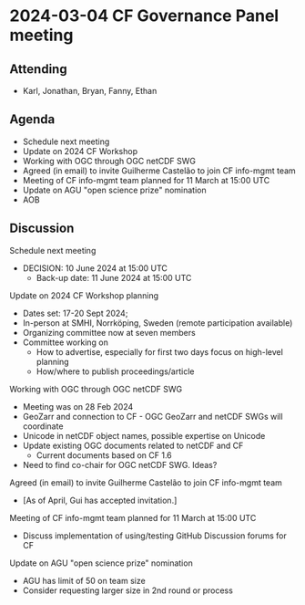 # 2024-03-04 CF Governance Panel meeting

## Attending
* Karl, Jonathan, Bryan, Fanny, Ethan

## Agenda
* Schedule next meeting
* Update on 2024 CF Workshop
* Working with OGC through OGC netCDF SWG
* Agreed (in email) to invite Guilherme Castelão to join CF info-mgmt team
* Meeting of CF info-mgmt team planned for 11 March at 15:00 UTC
* Update on AGU "open science prize" nomination
* AOB

## Discussion
Schedule next meeting
* DECISION: 10 June 2024 at 15:00 UTC
  * Back-up date: 11 June 2024 at 15:00 UTC

Update on 2024 CF Workshop planning
* Dates set: 17-20 Sept 2024;
* In-person at SMHI, Norrköping, Sweden (remote participation available)
* Organizing committee now at seven members
* Committee working on
  * How to advertise, especially for first two days focus on high-level planning
  * How/where to publish proceedings/article

Working with OGC through OGC netCDF SWG
* Meeting was on 28 Feb 2024
* GeoZarr and connection to CF - OGC GeoZarr and netCDF SWGs will coordinate
* Unicode in netCDF object names, possible expertise on Unicode
* Update existing OGC documents related to netCDF and CF
  * Current documents based on CF 1.6 
* Need to find co-chair for OGC netCDF SWG. Ideas?

Agreed (in email) to invite Guilherme Castelão to join CF info-mgmt team
* [As of April, Gui has accepted invitation.]

Meeting of CF info-mgmt team planned for 11 March at 15:00 UTC
* Discuss implementation of using/testing GitHub Discussion forums for CF

Update on AGU "open science prize" nomination
* AGU has limit of 50 on team size
* Consider requesting larger size in 2nd round or process